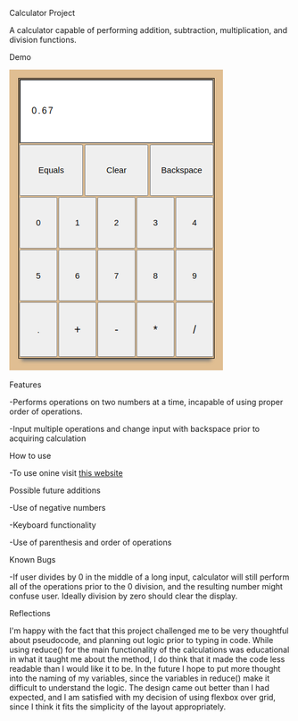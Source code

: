 Calculator Project

A calculator capable of performing addition, subtraction, multiplication, and division functions.

Demo

<img src="calculator.png" alt="calculator"/>

Features

-Performs operations on two numbers at a time, incapable of using proper order of operations. 

-Input multiple operations and change input with backspace prior to acquiring calculation

How to use

-To use onine visit [this website](website)

Possible future additions

-Use of negative numbers

-Keyboard functionality

-Use of parenthesis and order of operations

Known Bugs

-If user divides by 0 in the middle of a long input, calculator will still perform all of the operations prior to the 0 division, and the resulting number might confuse user. Ideally division by zero should clear the display.  

Reflections

I'm happy with the fact that this project challenged me to be very thoughtful about pseudocode, and planning out logic prior to typing in code. While using reduce() for the main functionality of the calculations was educational in what it taught me about the method, I do think that it made the code less readable than I would like it to be. In the future I hope to put more thought into the naming of my variables, since the variables in reduce() make it difficult to understand the logic. The design came out better than I had expected, and I am satisfied with my decision of using flexbox over grid, since I think it fits the simplicity of the layout appropriately. 